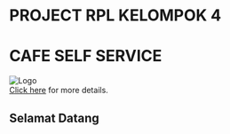 <p align="center">
  <h1>PROJECT RPL KELOMPOK 4</h1>
  <h1>CAFE SELF SERVICE</h1>
  <img src="https://i.pinimg.com/736x/a3/dd/21/a3dd212965b4d0a0d9abc1004b524c69.jpg" alt="Logo"><br>
  <a href="https://example.com">Click here</a> for more details.
</p>
<h2>Selamat Datang</h2>

